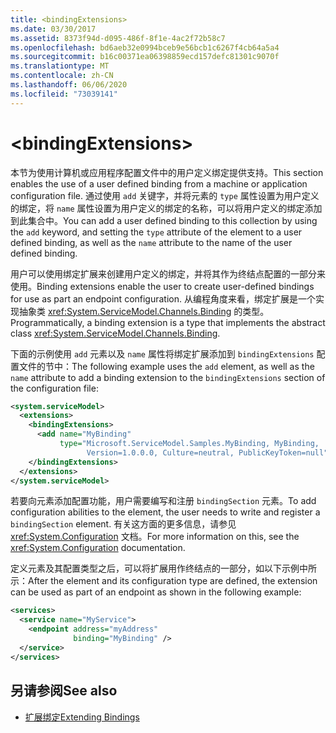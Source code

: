 ```yaml
---
title: <bindingExtensions>
ms.date: 03/30/2017
ms.assetid: 8373f94d-d095-486f-8f1e-4ac2f72b58c7
ms.openlocfilehash: bd6aeb32e0994bceb9e56bcb1c6267f4cb64a5a4
ms.sourcegitcommit: b16c00371ea06398859ecd157defc81301c9070f
ms.translationtype: MT
ms.contentlocale: zh-CN
ms.lasthandoff: 06/06/2020
ms.locfileid: "73039141"
---
```

# \<bindingExtensions>

<span data-ttu-id="ca883-101">本节为使用计算机或应用程序配置文件中的用户定义绑定提供支持。</span><span class="sxs-lookup"><span data-stu-id="ca883-101">This section enables the use of a user defined binding from a machine or application configuration file.</span></span> <span data-ttu-id="ca883-102">通过使用 `add` 关键字，并将元素的 `type` 属性设置为用户定义的绑定，将 `name` 属性设置为用户定义的绑定的名称，可以将用户定义的绑定添加到此集合中。</span><span class="sxs-lookup"><span data-stu-id="ca883-102">You can add a user defined binding to this collection by using the `add` keyword, and setting the `type` attribute of the element to a user defined binding, as well as the `name` attribute to the name of the user defined binding.</span></span>

<span data-ttu-id="ca883-103">用户可以使用绑定扩展来创建用户定义的绑定，并将其作为终结点配置的一部分来使用。</span><span class="sxs-lookup"><span data-stu-id="ca883-103">Binding extensions enable the user to create user-defined bindings for use as part an endpoint configuration.</span></span> <span data-ttu-id="ca883-104">从编程角度来看，绑定扩展是一个实现抽象类 <xref:System.ServiceModel.Channels.Binding> 的类型。</span><span class="sxs-lookup"><span data-stu-id="ca883-104">Programmatically, a binding extension is a type that implements the abstract class <xref:System.ServiceModel.Channels.Binding>.</span></span>

<span data-ttu-id="ca883-105">下面的示例使用 `add` 元素以及 `name` 属性将绑定扩展添加到 `bindingExtensions` 配置文件的节中：</span><span class="sxs-lookup"><span data-stu-id="ca883-105">The following example uses the `add` element, as well as the `name` attribute to add a binding extension to the `bindingExtensions` section of the configuration file:</span></span>

```xml
<system.serviceModel>
  <extensions>
    <bindingExtensions>
      <add name="MyBinding"
           type="Microsoft.ServiceModel.Samples.MyBinding, MyBinding,
                 Version=1.0.0.0, Culture=neutral, PublicKeyToken=null" />
    </bindingExtensions>
  </extensions>
</system.serviceModel>
```

<span data-ttu-id="ca883-106">若要向元素添加配置功能，用户需要编写和注册 `bindingSection` 元素。</span><span class="sxs-lookup"><span data-stu-id="ca883-106">To add configuration abilities to the element, the user needs to write and register a `bindingSection` element.</span></span> <span data-ttu-id="ca883-107">有关这方面的更多信息，请参见 <xref:System.Configuration> 文档。</span><span class="sxs-lookup"><span data-stu-id="ca883-107">For more information on this, see the <xref:System.Configuration> documentation.</span></span>

<span data-ttu-id="ca883-108">定义元素及其配置类型之后，可以将扩展用作终结点的一部分，如以下示例中所示：</span><span class="sxs-lookup"><span data-stu-id="ca883-108">After the element and its configuration type are defined, the extension can be used as part of an endpoint as shown in the following example:</span></span>

```xml
<services>
  <service name="MyService">
    <endpoint address="myAddress"
              binding="MyBinding" />
  </service>
</services>
```

## <a name="see-also"></a><span data-ttu-id="ca883-109">另请参阅</span><span class="sxs-lookup"><span data-stu-id="ca883-109">See also</span></span>

- [<span data-ttu-id="ca883-110">扩展绑定</span><span class="sxs-lookup"><span data-stu-id="ca883-110">Extending Bindings</span></span>](../../../wcf/extending/extending-bindings.md)
